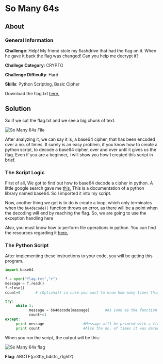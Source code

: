 # So Many 64s
## About

### General Information

__Challenge__: Help! My friend stole my flashdrive that had the flag on it. When he gave it back the flag was changed! Can you help me decrypt it?

__Challege Category__: CRYPTO

__Challenge Difficulty__: Hard

__Skills__: Python Scripting, Basic Cipher

Download the flag.txt [here.](https://mega.nz/file/OHhUyIqA#H9WxSdG1O7eVcCm0dffggNB0-dBemSpBAXiZ0OXJnLk)

## Solution

So if we cat the flag.txt and we see a big chunk of text.

![So Many 64s File](https://github.com/iParamjotSingh/WriteUps/blob/master/CTFlearn/So%20many%2064s/file.png)

After analyzing it, we can say it is, a base64 cipher, that has been encoded over a no. of times. It surely is an easy problem, if you know how to create a python script, to decode a base64 cipher, over and over until it gives us the flag.
Even if you are a beginner, I will show you how I created this script in brief.

### The Script Logic

First of all, We got to find out how to base64 decode a cipher in python. A little google search gave me [this.](https://docs.python.org/2/library/base64.html)
This is a documentation of a python library named base64. So I imported it into my script.

Now, another thing we got is to do is create a loop, which only terminates when the ```b64decode()``` function throws an error, as there will be a point when the decoding will end by reaching the flag. So, we are going to use the exception handling here

Also, you must know how to perform file operations in python. You can find the resources regarding it [here.](https://www.geeksforgeeks.org/file-handling-python/)

### The Python Script

After implementing these instructions to your code, you will be geting this program.

```python
import base64                                                                
                                                                                            
f = open("flag.txt","r")                                                                    
message = f.read()                                                                          
f.close()
count=0       # (Optional) in case you want to know how many times this was encoded with base64.

try:
     while 1:
           message = b64decode(message)       #As soon as the function throws an error
           count+=1
except:
     print message                  #Message will be printed with a flag
     print count                    #Also the no. of times it was decoded
```

When you run the script, the output will be this:

![So Many 64s flag](https://github.com/iParamjotSingh/WriteUps/blob/master/CTFlearn/So%20many%2064s/flag.png)

__Flag__: ABCTF{pr3tty_b4s1c_r1ght?}
